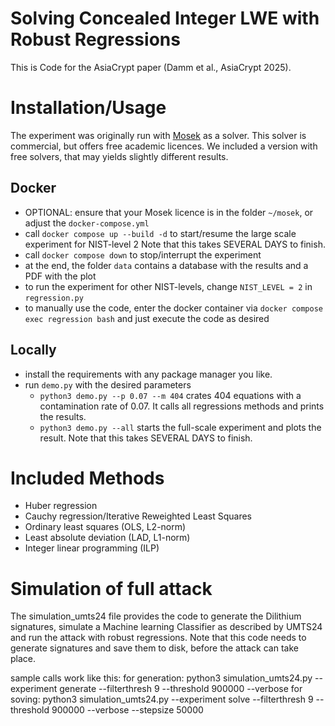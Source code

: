 Solving Concealed Integer LWE with Robust Regressions
===

This is Code for the AsiaCrypt paper (Damm et al., AsiaCrypt 2025).

# Installation/Usage
The experiment was originally run with [Mosek](https://www.mosek.com/) as a solver. This solver is commercial, but offers free academic licences.
We included a version with free solvers, that may yields slightly different results.

## Docker
* OPTIONAL: ensure that your Mosek licence is in the folder `~/mosek`, or adjust the `docker-compose.yml`
* call `docker compose up --build -d` to start/resume the large scale experiment for NIST-level 2
  Note that this takes SEVERAL DAYS to finish.
* call `docker compose down` to stop/interrupt the experiment
* at the end, the folder `data` contains a database with the results and a PDF with the plot
* to run the experiment for other NIST-levels, change `NIST_LEVEL = 2` in `regression.py`
* to manually use the code, enter the docker container via `docker compose exec regression bash` and just execute the code as desired

## Locally
* install the requirements with any package manager you like. 
* run `demo.py` with the desired parameters
  * `python3 demo.py --p 0.07 --m 404` crates 404 equations with a contamination rate of 0.07.
    It calls all regressions methods and prints the results.
  * `python3 demo.py --all` starts the full-scale experiment and plots the result. 
    Note that this takes SEVERAL DAYS to finish.

# Included Methods
* Huber regression
* Cauchy regression/Iterative Reweighted Least Squares
* Ordinary least squares (OLS, L2-norm)
* Least absolute deviation (LAD, L1-norm)
* Integer linear programming (ILP)

# Simulation of full attack
The simulation_umts24 file provides the code to generate the Dilithium signatures, simulate a Machine learning Classifier as described by UMTS24 and run the attack with robust regressions. 
Note that this code needs to generate signatures and save them to disk, before the attack can take place.

sample calls work like this:
for generation: python3 simulation_umts24.py --experiment generate --filterthresh 9 --threshold 900000 --verbose
for soving: python3 simulation_umts24.py --experiment solve --filterthresh 9 --threshold 900000 --verbose --stepsize 50000


